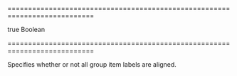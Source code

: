 ===========================================================================
<!--default-->true<!--/default-->
<!--type-->Boolean<!--/type-->
===========================================================================

<!--shortDescription-->
Specifies whether or not all group item labels are aligned.
<!--/shortDescription-->

<!--fullDescription-->

<!--/fullDescription-->